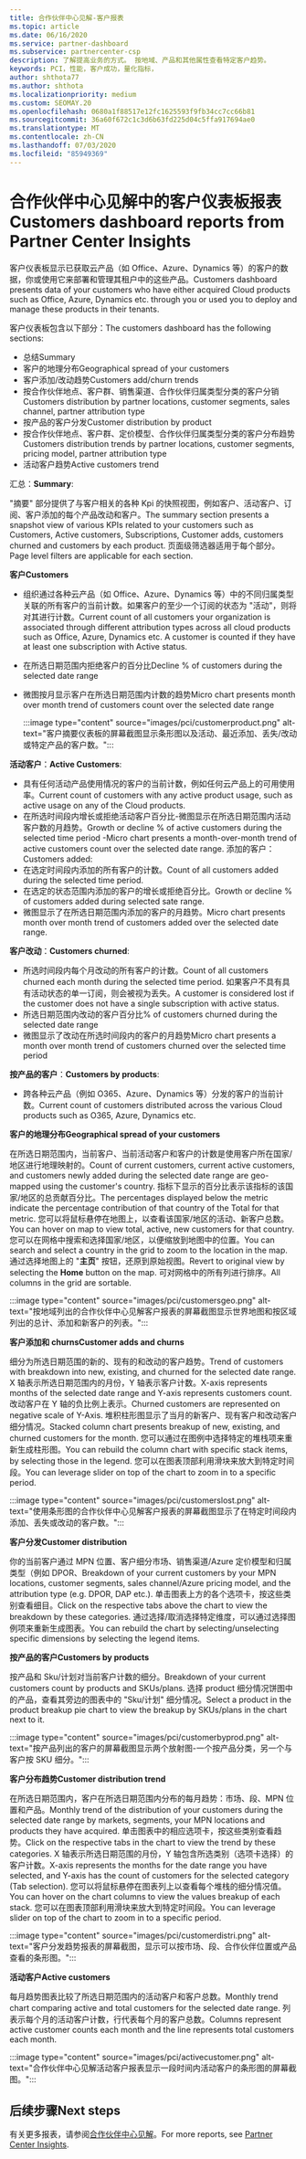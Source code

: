 ```yaml
---
title: 合作伙伴中心见解-客户报表
ms.topic: article
ms.date: 06/16/2020
ms.service: partner-dashboard
ms.subservice: partnercenter-csp
description: 了解提高业务的方式。 按地域、产品和其他属性查看特定客户趋势。
keywords: PCI，性能，客户成功，量化指标，
author: shthota77
ms.author: shthota
ms.localizationpriority: medium
ms.custom: SEOMAY.20
ms.openlocfilehash: 0680a1f88517e12fc1625593f9fb34cc7cc66b81
ms.sourcegitcommit: 36a60f672c1c3d6b63fd225d04c5ffa917694ae0
ms.translationtype: MT
ms.contentlocale: zh-CN
ms.lasthandoff: 07/03/2020
ms.locfileid: "85949369"
---
```

# <a name="customers-dashboard-reports-from-partner-center-insights"></a><span data-ttu-id="ceed7-105">合作伙伴中心见解中的客户仪表板报表</span><span class="sxs-lookup"><span data-stu-id="ceed7-105">Customers dashboard reports from Partner Center Insights</span></span>

<span data-ttu-id="ceed7-106">客户仪表板显示已获取云产品（如 Office、Azure、Dynamics 等）的客户的数据，你或使用它来部署和管理其租户中的这些产品。</span><span class="sxs-lookup"><span data-stu-id="ceed7-106">Customers dashboard presents data of your customers who have either acquired Cloud products such as Office, Azure, Dynamics etc. through you or used you to deploy and manage these products in their tenants.</span></span> 
 
<span data-ttu-id="ceed7-107">客户仪表板包含以下部分：</span><span class="sxs-lookup"><span data-stu-id="ceed7-107">The customers dashboard has the following sections:</span></span> 

- <span data-ttu-id="ceed7-108">总结</span><span class="sxs-lookup"><span data-stu-id="ceed7-108">Summary</span></span>  
- <span data-ttu-id="ceed7-109">客户的地理分布</span><span class="sxs-lookup"><span data-stu-id="ceed7-109">Geographical spread of your customers</span></span> 
- <span data-ttu-id="ceed7-110">客户添加/改动趋势</span><span class="sxs-lookup"><span data-stu-id="ceed7-110">Customers add/churn trends</span></span> 
- <span data-ttu-id="ceed7-111">按合作伙伴地点、客户群、销售渠道、合作伙伴归属类型分类的客户分销</span><span class="sxs-lookup"><span data-stu-id="ceed7-111">Customers distribution by partner locations, customer segments, sales channel, partner attribution type</span></span> 
- <span data-ttu-id="ceed7-112">按产品的客户分发</span><span class="sxs-lookup"><span data-stu-id="ceed7-112">Customer distribution by product</span></span> 
- <span data-ttu-id="ceed7-113">按合作伙伴地点、客户群、定价模型、合作伙伴归属类型分类的客户分布趋势</span><span class="sxs-lookup"><span data-stu-id="ceed7-113">Customers distribution trends by partner locations, customer segments, pricing model, partner attribution type</span></span> 
- <span data-ttu-id="ceed7-114">活动客户趋势</span><span class="sxs-lookup"><span data-stu-id="ceed7-114">Active customers trend</span></span> 

<span data-ttu-id="ceed7-115">汇总：</span><span class="sxs-lookup"><span data-stu-id="ceed7-115">**Summary**:</span></span>

<span data-ttu-id="ceed7-116">"摘要" 部分提供了与客户相关的各种 Kpi 的快照视图，例如客户、活动客户、订阅、客户添加的每个产品改动和客户。</span><span class="sxs-lookup"><span data-stu-id="ceed7-116">The summary section presents a snapshot view of various KPIs related to your customers such as Customers, Active customers, Subscriptions, Customer adds, customers churned and customers by each product.</span></span> <span data-ttu-id="ceed7-117">页面级筛选器适用于每个部分。</span><span class="sxs-lookup"><span data-stu-id="ceed7-117">Page level filters are applicable for each section.</span></span>

<span data-ttu-id="ceed7-118">**客户**</span><span class="sxs-lookup"><span data-stu-id="ceed7-118">**Customers**</span></span>

- <span data-ttu-id="ceed7-119">组织通过各种云产品（如 Office、Azure、Dynamics 等）中的不同归属类型关联的所有客户的当前计数。如果客户的至少一个订阅的状态为 "活动"，则将对其进行计数。</span><span class="sxs-lookup"><span data-stu-id="ceed7-119">Current count of all customers your organization is associated through different attribution types across all cloud products such as Office, Azure, Dynamics etc. A customer is counted if they have at least one subscription with Active status.</span></span>  
- <span data-ttu-id="ceed7-120">在所选日期范围内拒绝客户的百分比</span><span class="sxs-lookup"><span data-stu-id="ceed7-120">Decline % of customers during the selected date range</span></span> 
- <span data-ttu-id="ceed7-121">微图按月显示客户在所选日期范围内计数的趋势</span><span class="sxs-lookup"><span data-stu-id="ceed7-121">Micro chart presents month over month trend of customers count over the selected date range</span></span>

  :::image type="content" source="images/pci/customerproduct.png" alt-text="客户摘要仪表板的屏幕截图显示条形图以及活动、最近添加、丢失/改动或特定产品的客户数。":::

<span data-ttu-id="ceed7-123">**活动客户**：</span><span class="sxs-lookup"><span data-stu-id="ceed7-123">**Active Customers**:</span></span>

- <span data-ttu-id="ceed7-124">具有任何活动产品使用情况的客户的当前计数，例如任何云产品上的可用使用率。</span><span class="sxs-lookup"><span data-stu-id="ceed7-124">Current count of customers with any active product usage, such as active usage on any of the Cloud products.</span></span>
- <span data-ttu-id="ceed7-125">在所选时间段内增长或拒绝活动客户百分比-微图显示在所选日期范围内活动客户数的月趋势。</span><span class="sxs-lookup"><span data-stu-id="ceed7-125">Growth or decline % of active customers during the selected time period -Micro chart presents a month-over-month trend of active customers count over the selected date range.</span></span>
<span data-ttu-id="ceed7-126">添加的客户：</span><span class="sxs-lookup"><span data-stu-id="ceed7-126">Customers added:</span></span>
- <span data-ttu-id="ceed7-127">在选定时间段内添加的所有客户的计数。</span><span class="sxs-lookup"><span data-stu-id="ceed7-127">Count of all customers added during the selected time period.</span></span>
- <span data-ttu-id="ceed7-128">在选定的状态范围内添加的客户的增长或拒绝百分比。</span><span class="sxs-lookup"><span data-stu-id="ceed7-128">Growth or decline % of customers added during selected sate range.</span></span>
- <span data-ttu-id="ceed7-129">微图显示了在所选日期范围内添加的客户的月趋势。</span><span class="sxs-lookup"><span data-stu-id="ceed7-129">Micro chart presents month over month trend of customers added over the selected date range.</span></span>

<span data-ttu-id="ceed7-130">**客户改动**：</span><span class="sxs-lookup"><span data-stu-id="ceed7-130">**Customers churned**:</span></span>
- <span data-ttu-id="ceed7-131">所选时间段内每个月改动的所有客户的计数。</span><span class="sxs-lookup"><span data-stu-id="ceed7-131">Count of all customers churned each month during the selected time period.</span></span> <span data-ttu-id="ceed7-132">如果客户不具有具有活动状态的单一订阅，则会被视为丢失。</span><span class="sxs-lookup"><span data-stu-id="ceed7-132">A customer is considered lost if the customer does not have a single subscription with active status.</span></span> 
- <span data-ttu-id="ceed7-133">所选日期范围内改动的客户百分比</span><span class="sxs-lookup"><span data-stu-id="ceed7-133">% of customers churned during the selected date range</span></span> 
- <span data-ttu-id="ceed7-134">微图显示了改动在所选时间段内的客户的月趋势</span><span class="sxs-lookup"><span data-stu-id="ceed7-134">Micro chart presents a month over month trend of customers churned over the selected time period</span></span> 
 
<span data-ttu-id="ceed7-135">**按产品的客户**：</span><span class="sxs-lookup"><span data-stu-id="ceed7-135">**Customers by products**:</span></span>
- <span data-ttu-id="ceed7-136">跨各种云产品（例如 O365、Azure、Dynamics 等）分发的客户的当前计数。</span><span class="sxs-lookup"><span data-stu-id="ceed7-136">Current count of customers distributed across the various Cloud products such as O365, Azure, Dynamics etc.</span></span>  

<span data-ttu-id="ceed7-137">**客户的地理分布**</span><span class="sxs-lookup"><span data-stu-id="ceed7-137">**Geographical spread of your customers**</span></span>

<span data-ttu-id="ceed7-138">在所选日期范围内，当前客户、当前活动客户和客户的计数是使用客户所在国家/地区进行地理映射的。</span><span class="sxs-lookup"><span data-stu-id="ceed7-138">Count of current customers, current active customers, and customers newly added during the selected date range are geo-mapped using the customer's country.</span></span> <span data-ttu-id="ceed7-139">指标下显示的百分比表示该指标的该国家/地区的总贡献百分比。</span><span class="sxs-lookup"><span data-stu-id="ceed7-139">The percentages displayed below the metric indicate the percentage contribution of that country of the Total for that metric.</span></span> <span data-ttu-id="ceed7-140">您可以将鼠标悬停在地图上，以查看该国家/地区的活动、新客户总数。</span><span class="sxs-lookup"><span data-stu-id="ceed7-140">You can hover on map to view total, active, new customers for that country.</span></span> <span data-ttu-id="ceed7-141">您可以在网格中搜索和选择国家/地区，以便缩放到地图中的位置。</span><span class="sxs-lookup"><span data-stu-id="ceed7-141">You can search and select a country in the grid to zoom to the location in the map.</span></span> <span data-ttu-id="ceed7-142">通过选择地图上的 "**主页**" 按钮，还原到原始视图。</span><span class="sxs-lookup"><span data-stu-id="ceed7-142">Revert to original view by selecting the **Home** button on the map.</span></span> <span data-ttu-id="ceed7-143">可对网格中的所有列进行排序。</span><span class="sxs-lookup"><span data-stu-id="ceed7-143">All columns in the grid are sortable.</span></span>  

:::image type="content" source="images/pci/customersgeo.png" alt-text="按地域列出的合作伙伴中心见解客户报表的屏幕截图显示世界地图和按区域列出的总计、添加和新客户的列表。":::

<span data-ttu-id="ceed7-145">**客户添加和 churns**</span><span class="sxs-lookup"><span data-stu-id="ceed7-145">**Customer adds and churns**</span></span>

<span data-ttu-id="ceed7-146">细分为所选日期范围的新的、现有的和改动的客户趋势。</span><span class="sxs-lookup"><span data-stu-id="ceed7-146">Trend of customers with breakdown into new, existing, and churned for the selected date range.</span></span> <span data-ttu-id="ceed7-147">X 轴表示所选日期范围内的月份，Y 轴表示客户计数。</span><span class="sxs-lookup"><span data-stu-id="ceed7-147">X-axis represents months of the selected date range and Y-axis represents customers count.</span></span> <span data-ttu-id="ceed7-148">改动客户在 Y 轴的负比例上表示。</span><span class="sxs-lookup"><span data-stu-id="ceed7-148">Churned customers are represented on negative scale of Y-Axis.</span></span> <span data-ttu-id="ceed7-149">堆积柱形图显示了当月的新客户、现有客户和改动客户细分情况。</span><span class="sxs-lookup"><span data-stu-id="ceed7-149">Stacked column chart presents breakup of new, existing, and churned customers for the month.</span></span> <span data-ttu-id="ceed7-150">您可以通过在图例中选择特定的堆栈项来重新生成柱形图。</span><span class="sxs-lookup"><span data-stu-id="ceed7-150">You can rebuild the column chart with specific stack items, by selecting those in the legend.</span></span> <span data-ttu-id="ceed7-151">您可以在图表顶部利用滑块来放大到特定时间段。</span><span class="sxs-lookup"><span data-stu-id="ceed7-151">You can leverage slider on top of the chart to zoom in to a specific period.</span></span> 

:::image type="content" source="images/pci/customerslost.png" alt-text="使用条形图的合作伙伴中心见解客户报表的屏幕截图显示了在特定时间段内添加、丢失或改动的客户数。":::

<span data-ttu-id="ceed7-153">**客户分发**</span><span class="sxs-lookup"><span data-stu-id="ceed7-153">**Customer distribution**</span></span>

<span data-ttu-id="ceed7-154">你的当前客户通过 MPN 位置、客户细分市场、销售渠道/Azure 定价模型和归属类型（例如 DPOR、</span><span class="sxs-lookup"><span data-stu-id="ceed7-154">Breakdown of your current customers by your MPN locations, customer segments, sales channel/Azure pricing model, and the attribution type (e.g. DPOR, DAP etc.).</span></span> <span data-ttu-id="ceed7-155">单击图表上方的各个选项卡，按这些类别查看细目。</span><span class="sxs-lookup"><span data-stu-id="ceed7-155">Click on the respective tabs above the chart to view the breakdown by these categories.</span></span> <span data-ttu-id="ceed7-156">通过选择/取消选择特定维度，可以通过选择图例项来重新生成图表。</span><span class="sxs-lookup"><span data-stu-id="ceed7-156">You can rebuild the chart by selecting/unselecting specific dimensions by selecting the legend items.</span></span> 

<span data-ttu-id="ceed7-157">**按产品的客户**</span><span class="sxs-lookup"><span data-stu-id="ceed7-157">**Customers by products**</span></span>

<span data-ttu-id="ceed7-158">按产品和 Sku/计划对当前客户计数的细分。</span><span class="sxs-lookup"><span data-stu-id="ceed7-158">Breakdown of your current customers count by products and SKUs/plans.</span></span> <span data-ttu-id="ceed7-159">选择 product 细分情况饼图中的产品，查看其旁边的图表中的 "Sku/计划" 细分情况。</span><span class="sxs-lookup"><span data-stu-id="ceed7-159">Select a product in the product breakup pie chart to view the breakup by SKUs/plans in the chart next to it.</span></span>

:::image type="content" source="images/pci/customerbyprod.png" alt-text="按产品列出的客户的屏幕截图显示两个放射图-一个按产品分类，另一个与客户按 SKU 细分。":::

<span data-ttu-id="ceed7-161">**客户分布趋势**</span><span class="sxs-lookup"><span data-stu-id="ceed7-161">**Customer distribution trend**</span></span> 

<span data-ttu-id="ceed7-162">在所选日期范围内，客户在所选日期范围内分布的每月趋势：市场、段、MPN 位置和产品。</span><span class="sxs-lookup"><span data-stu-id="ceed7-162">Monthly trend of the distribution of your customers during the selected date range by markets, segments, your MPN locations and products they have acquired.</span></span> <span data-ttu-id="ceed7-163">单击图表中的相应选项卡，按这些类别查看趋势。</span><span class="sxs-lookup"><span data-stu-id="ceed7-163">Click on the respective tabs in the chart to view the trend by these categories.</span></span> <span data-ttu-id="ceed7-164">X 轴表示所选日期范围的月份，Y 轴包含所选类别（选项卡选择）的客户计数。</span><span class="sxs-lookup"><span data-stu-id="ceed7-164">X-axis represents the months for the date range you have selected, and Y-axis has the count of customers for the selected category (Tab selection).</span></span> <span data-ttu-id="ceed7-165">您可以将鼠标悬停在图表列上以查看每个堆栈的细分情况值。</span><span class="sxs-lookup"><span data-stu-id="ceed7-165">You can hover on the chart columns to view the values breakup of each stack.</span></span> <span data-ttu-id="ceed7-166">您可以在图表顶部利用滑块来放大到特定时间段。</span><span class="sxs-lookup"><span data-stu-id="ceed7-166">You can leverage slider on top of the chart to zoom in to a specific period.</span></span>   

:::image type="content" source="images/pci/customerdistri.png" alt-text="客户分发趋势报表的屏幕截图，显示可以按市场、段、合作伙伴位置或产品查看的条形图。":::

<span data-ttu-id="ceed7-168">**活动客户**</span><span class="sxs-lookup"><span data-stu-id="ceed7-168">**Active customers**</span></span>

<span data-ttu-id="ceed7-169">每月趋势图表比较了所选日期范围内的活动客户和客户总数。</span><span class="sxs-lookup"><span data-stu-id="ceed7-169">Monthly trend chart comparing active and total customers for the selected date range.</span></span> <span data-ttu-id="ceed7-170">列表示每个月的活动客户计数，行代表每个月的客户总数。</span><span class="sxs-lookup"><span data-stu-id="ceed7-170">Columns represent active customer counts each month and the line represents total customers each month.</span></span> 

:::image type="content" source="images/pci/activecustomer.png" alt-text="合作伙伴中心见解活动客户报表显示一段时间内活动客户的条形图的屏幕截图。":::

## <a name="next-steps"></a><span data-ttu-id="ceed7-172">后续步骤</span><span class="sxs-lookup"><span data-stu-id="ceed7-172">Next steps</span></span>

<span data-ttu-id="ceed7-173">有关更多报表，请参阅[合作伙伴中心见解](partner-center-insights.md)。</span><span class="sxs-lookup"><span data-stu-id="ceed7-173">For more reports, see [Partner Center Insights](partner-center-insights.md).</span></span>
